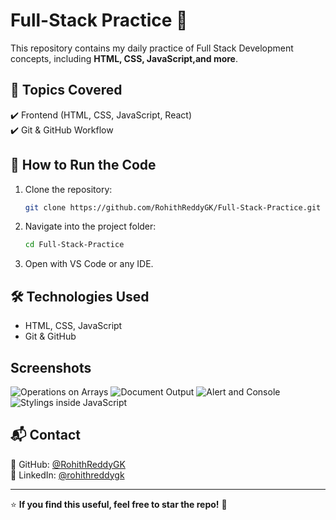 # Full-Stack Practice 🚀

This repository contains my daily practice of Full Stack Development concepts, including **HTML, CSS, JavaScript,and more**.

## 📖 Topics Covered  
✔️ Frontend (HTML, CSS, JavaScript, React)  
✔️ Git & GitHub Workflow  

## 🚀 How to Run the Code
1. Clone the repository:  
   ```bash
   git clone https://github.com/RohithReddyGK/Full-Stack-Practice.git
   ```
2. Navigate into the project folder:  
   ```bash
   cd Full-Stack-Practice
   ```
3. Open with VS Code or any IDE.

## 🛠️ Technologies Used  
- HTML, CSS, JavaScript  
- Git & GitHub  

 ## Screenshots
 ![Operations on Arrays](https://github.com/user-attachments/assets/842bbc1d-944f-4638-a807-8b1299413aa2)
 ![Document Output](https://github.com/user-attachments/assets/b837162f-74fd-4005-9961-f95d918c221c)
 ![Alert and Console](https://github.com/user-attachments/assets/cd085608-bd7f-4bfc-8312-20cbad0e9ca8)
 ![Stylings inside JavaScript](https://github.com/user-attachments/assets/bb57c82f-3dea-49a0-9f32-b9a36cc3030d)

 
## 📬 Contact   
📌 GitHub: [@RohithReddyGK](https://github.com/RohithReddyGK)  
📌 LinkedIn: [@rohithreddygk](https://linkedin.com/in/rohithreddygk)  

---
⭐ **If you find this useful, feel free to star the repo!** 🚀

